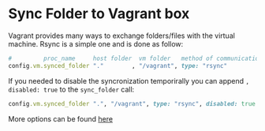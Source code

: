 # Sync Folder to Vagrant box

Vagrant provides many ways to exchange folders/files with the virtual machine.
Rsync is a simple one and is done as follow:

```ruby
#         proc_name     host folder  vm folder   method of communication
config.vm.synced_folder "."        , "/vagrant", type: "rsync"
```

If you needed to disable the syncronization temporirally you can append `,
disabled: true` to the `sync_folder` call:

```ruby
config.vm.synced_folder ".", "/vagrant", type: "rsync", disabled: true
```

More options can be found [here](https://www.vagrantup.com/docs/synced-folders/)

